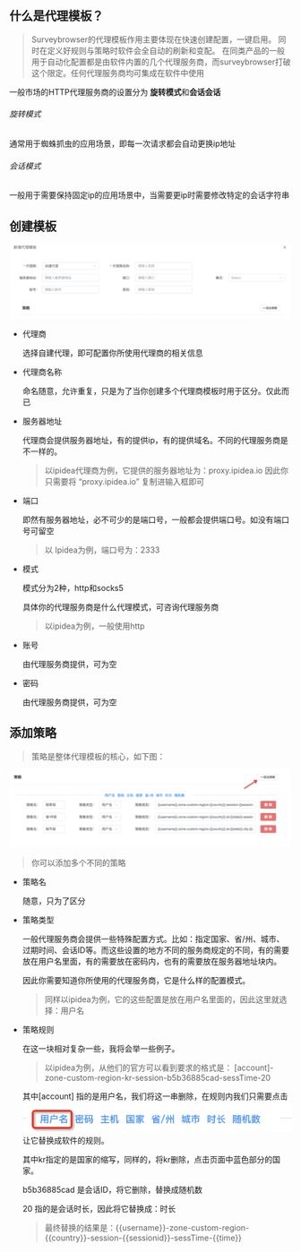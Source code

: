 ## 什么是代理模板？
> Surveybrowser的代理模板作用主要体现在快速创建配置，一键启用。
> 同时在定义好规则与策略时软件会全自动的刷新和变配。
> 在同类产品的一般用于自动化配置都是由软件内置的几个代理服务商，而surveybrowser打破这个限定。任何代理服务商均可集成在软件中使用

一般市场的HTTP代理服务商的设置分为 **旋转模式**和**会话会话**
###### 旋转模式
通常用于蜘蛛抓虫的应用场景，即每一次请求都会自动更换ip地址

###### 会话模式
一般用于需要保持固定ip的应用场景中，当需要更ip时需要修改特定的会话字符串

## 创建模板
![Alt text](img/image.png)
- 代理商

    选择自建代理，即可配置你所使用代理商的相关信息

- 代理商名称

    命名随意，允许重复，只是为了当你创建多个代理商模板时用于区分。仅此而已

- 服务器地址

    代理商会提供服务器地址，有的提供ip，有的提供域名。不同的代理服务商是不一样的。

    > 以ipidea代理商为例，它提供的服务器地址为：proxy.ipidea.io
    > 因此你只需要将 “proxy.ipidea.io” 复制进输入框即可

- 端口

    即然有服务器地址，必不可少的是端口号，一般都会提供端口号。如没有端口号可留空

    > 以 Ipidea为例，端口号为：2333

- 模式

    模式分为2种，http和socks5

    具体你的代理服务商是什么代理模式，可咨询代理服务商

    > 以ipidea为例，一般使用http

- 账号
    
    由代理服务商提供，可为空

- 密码
  
    由代理服务商提供，可为空

## 添加策略

> 策略是整体代理模板的核心，如下图：

![Alt text](img/image-2.png)

> 你可以添加多个不同的策略

- 策略名

    随意，只为了区分

- 策略类型

    一般代理服务商会提供一些特殊配置方式。比如：指定国家、省/州、城市、过期时间、会话ID等。而这些设置的地方不同的服务商规定的不同，有的需要放在用户名里面，有的需要放在密码内，也有的需要放在服务器地址块内。

    因此你需要知道你所使用的代理服务商，它是什么样的配置模式。

    > 同样以ipidea为例，它的这些配置是放在用户名里面的，因此这里就选择：用户名

- 策略规则

    在这一块相对复杂一些，我将会举一些例子。

    > 以ipidea为例，从他们的官方可以看到要求的格式是：
    [account]-zone-custom-region-kr-session-b5b36885cad-sessTime-20

    其中[account] 指的是用户名，我们将这一串删除，在规则内我们只需要点击
    ![Alt text](img/image-3.png)
    让它替换成软件的规则。

    其中kr指定的是国家的缩写，同样的，将kr删除，点击页面中蓝色部分的国家。

    b5b36885cad 是会话ID，将它删除，替换成随机数

    20 指的是会话时长，因此将它替换成：时长

    > 最终替换的结果是：<span v-pre>{{username}}-zone-custom-region-{{country}}-session-{{sessionid}}-sessTime-{{time}}</span>